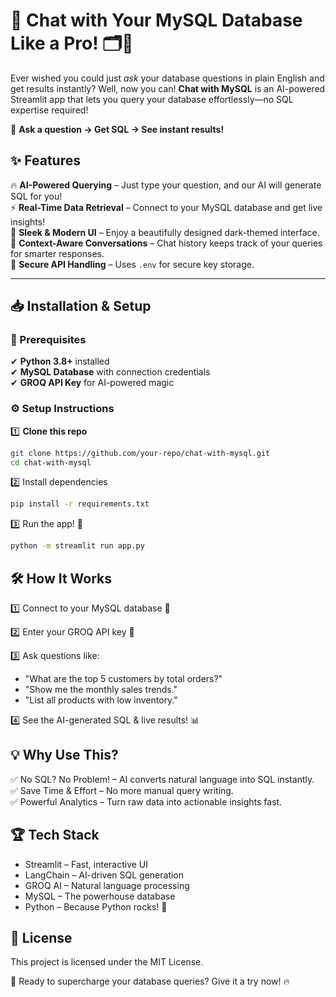 # 🚀 Chat with Your MySQL Database Like a Pro! 🗂️💬  

Ever wished you could just *ask* your database questions in plain English and get results instantly? Well, now you can! **Chat with MySQL** is an AI-powered Streamlit app that lets you query your database effortlessly—no SQL expertise required!  

🔎 **Ask a question → Get SQL → See instant results!**  

## ✨ Features
🔥 **AI-Powered Querying** – Just type your question, and our AI will generate SQL for you!  
⚡ **Real-Time Data Retrieval** – Connect to your MySQL database and get live insights!  
🎨 **Sleek & Modern UI** – Enjoy a beautifully designed dark-themed interface.  
🧠 **Context-Aware Conversations** – Chat history keeps track of your queries for smarter responses.  
🔐 **Secure API Handling** – Uses `.env` for secure key storage.  

---

## 📥 Installation & Setup  
### 🚀 Prerequisites  
✔ **Python 3.8+** installed  
✔ **MySQL Database** with connection credentials  
✔ **GROQ API Key** for AI-powered magic  

### ⚙️ Setup Instructions  
1️⃣ **Clone this repo**  
```sh
git clone https://github.com/your-repo/chat-with-mysql.git
cd chat-with-mysql
```

2️⃣ Install dependencies
```sh
pip install -r requirements.txt
```

3️⃣ Run the app! 🚀
```sh
python -m streamlit run app.py
```

## 🛠️ How It Works

1️⃣ Connect to your MySQL database 🔗

2️⃣ Enter your GROQ API key 🔑

3️⃣ Ask questions like:
- "What are the top 5 customers by total orders?"
- "Show me the monthly sales trends."
- "List all products with low inventory."

4️⃣ See the AI-generated SQL & live results! 📊

## 💡 Why Use This?

✅ No SQL? No Problem! – AI converts natural language into SQL instantly.</br>
✅ Save Time & Effort – No more manual query writing.</br>
✅ Powerful Analytics – Turn raw data into actionable insights fast.</br>

## 🏆 Tech Stack
- Streamlit – Fast, interactive UI
- LangChain – AI-driven SQL generation
- GROQ AI – Natural language processing
- MySQL – The powerhouse database
- Python – Because Python rocks! 🐍

## 📜 License
This project is licensed under the MIT License.

🚀 Ready to supercharge your database queries? Give it a try now! 🔥
